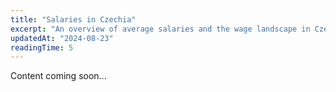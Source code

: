 ```yaml
---
title: "Salaries in Czechia"
excerpt: "An overview of average salaries and the wage landscape in Czechia."
updatedAt: "2024-08-23"
readingTime: 5
---
```


Content coming soon...

